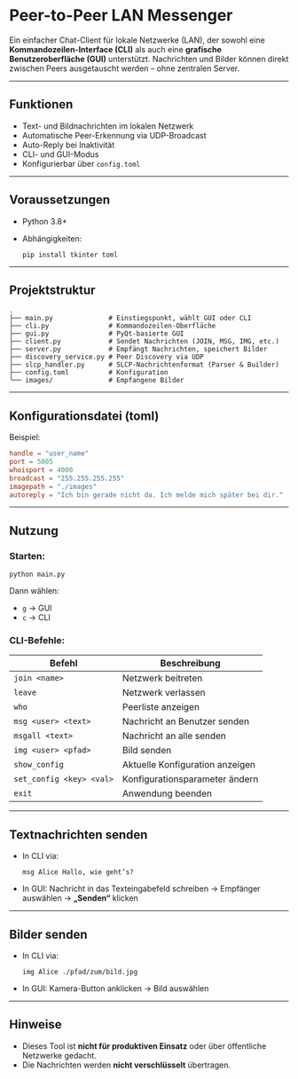 # Peer-to-Peer LAN Messenger

Ein einfacher Chat-Client für lokale Netzwerke (LAN), der sowohl eine **Kommandozeilen-Interface (CLI)** als auch eine **grafische Benutzeroberfläche (GUI)** unterstützt. Nachrichten und Bilder können direkt zwischen Peers ausgetauscht werden – ohne zentralen Server.

---

## Funktionen

- Text- und Bildnachrichten im lokalen Netzwerk
- Automatische Peer-Erkennung via UDP-Broadcast
- Auto-Reply bei Inaktivität
- CLI- und GUI-Modus
- Konfigurierbar über `config.toml`

---

## Voraussetzungen

- Python 3.8+
- Abhängigkeiten:

  ```
  pip install tkinter toml
  ```

---

## Projektstruktur

```
.
├── main.py              # Einstiegspunkt, wählt GUI oder CLI
├── cli.py               # Kommandozeilen-Oberfläche
├── gui.py               # PyQt-basierte GUI
├── client.py            # Sendet Nachrichten (JOIN, MSG, IMG, etc.)
├── server.py            # Empfängt Nachrichten, speichert Bilder
├── discovery_service.py # Peer Discovery via UDP
├── slcp_handler.py      # SLCP-Nachrichtenformat (Parser & Builder)
├── config.toml          # Konfiguration
└── images/              # Empfangene Bilder
```

---

##  Konfigurationsdatei (toml)

Beispiel:

```toml
handle = "user_name"
port = 5005
whoisport = 4000
broadcast = "255.255.255.255"
imagepath = "./images"
autoreply = "Ich bin gerade nicht da. Ich melde mich später bei dir."
```

---

## Nutzung

### Starten:

```
python main.py
```

Dann wählen:
- `g` → GUI
- `c` → CLI

### CLI-Befehle:

| Befehl             | Beschreibung                          |
|--------------------|----------------------------------------|
| `join <name>`      | Netzwerk beitreten                     |
| `leave`            | Netzwerk verlassen                     |
| `who`              | Peerliste anzeigen                     |
| `msg <user> <text>`| Nachricht an Benutzer senden           |
| `msgall <text>`    | Nachricht an alle senden               |
| `img <user> <pfad>`| Bild senden                            |
| `show_config`      | Aktuelle Konfiguration anzeigen        |
| `set_config <key> <val>` | Konfigurationsparameter ändern  |
| `exit`             | Anwendung beenden                      |

---

## Textnachrichten senden

- In CLI via:

  ```
  msg Alice Hallo, wie geht’s?
  ```

- In GUI: Nachricht in das Texteingabefeld schreiben → Empfänger auswählen → **„Senden“** klicken

---

## Bilder senden

- In CLI via:

  ```
  img Alice ./pfad/zum/bild.jpg
  ```

- In GUI: Kamera-Button anklicken → Bild auswählen

---

## Hinweise

- Dieses Tool ist **nicht für produktiven Einsatz** oder über öffentliche Netzwerke gedacht.
- Die Nachrichten werden **nicht verschlüsselt** übertragen.